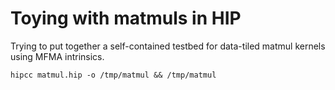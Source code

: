 # Toying with matmuls in HIP

Trying to put together a self-contained testbed for data-tiled matmul kernels
using MFMA intrinsics.

```
hipcc matmul.hip -o /tmp/matmul && /tmp/matmul
```
